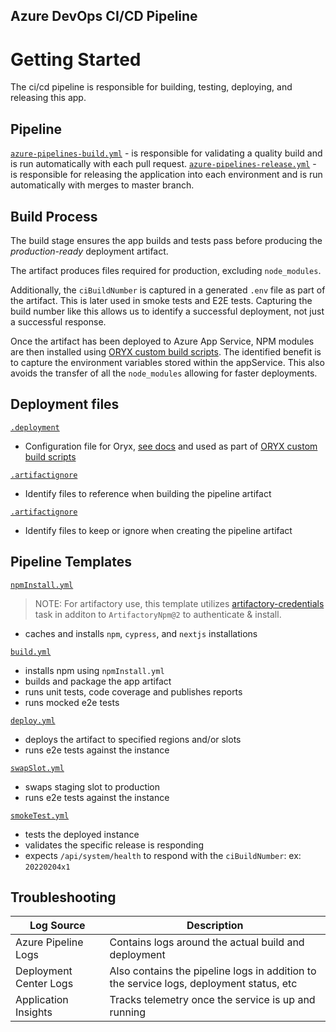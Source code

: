 ## Azure DevOps CI/CD Pipeline

# Getting Started

The ci/cd pipeline is responsible for building, testing, deploying, and releasing this app.

## Pipeline

[`azure-pipelines-build.yml`](/.pipelines/app/azure-pipeline-build.yml) - is responsible for validating a quality build and is run automatically with each pull request.
[`azure-pipelines-release.yml`](/.pipelines/app/azure-pipelines-release.yml) - is responsible for releasing the application into each environment and is run automatically with merges to master branch.

## Build Process

The build stage ensures the app builds and tests pass before producing the _production-ready_ deployment artifact.

The artifact produces files required for production, excluding `node_modules`.

Additionally, the `ciBuildNumber` is captured in a generated `.env` file as part of the artifact. This is later used in smoke tests and E2E tests. Capturing the build number like this allows us to identify a successful deployment, not just a successful response.

Once the artifact has been deployed to Azure App Service, NPM modules are then installed using [ORYX custom build scripts](https://docs.microsoft.com/en-us/azure/app-service/configure-language-nodejs?pivots=platform-linux#customize-build-automation). The identified benefit is to capture the environment variables stored within the appService. This also avoids the transfer of all the `node_modules` allowing for faster deployments.

## Deployment files

[`.deployment`](/.pipelines/app/.deployment)

- Configuration file for Oryx, [see docs](https://github.com/microsoft/Oryx/blob/main/doc/configuration.md) and used as part of [ORYX custom build scripts](https://docs.microsoft.com/en-us/azure/app-service/configure-language-nodejs?pivots=platform-linux#customize-build-automation)

[`.artifactignore`](/.pipelines/app/.artifactignore)

- Identify files to reference when building the pipeline artifact

[`.artifactignore`](/.pipelines/app/.artifactignore)

- Identify files to keep or ignore when creating the pipeline artifact

## Pipeline Templates

[`npmInstall.yml`](/.pipelines/app/templates/npmInstall.yml)

> NOTE: For artifactory use, this template utilizes [artifactory-credentials](https://github.carmax.com/CarMax/online-platform-azure-pipelines/blob/master/src/templates/artifactory-credentials.yml) task in additon to `ArtifactoryNpm@2` to authenticate & install.

- caches and installs `npm`, `cypress`, and `nextjs` installations

[`build.yml`](/.pipelines/app/templates/build.yml)

- installs npm using `npmInstall.yml`
- builds and package the app artifact
- runs unit tests, code coverage and publishes reports
- runs mocked e2e tests

[`deploy.yml`](/.pipelines/app/templates/deploy.yml)

- deploys the artifact to specified regions and/or slots
- runs e2e tests against the instance

[`swapSlot.yml`](/.pipelines/app/templates/swapSlot.yml)

- swaps staging slot to production
- runs e2e tests against the instance

[`smokeTest.yml`](/.pipelines/app/templates/smokeTest.yml)

- tests the deployed instance
- validates the specific release is responding
- expects `/api/system/health` to respond with the `ciBuildNumber`: ex: `20220204x1`

## Troubleshooting

| Log Source             | Description                                                                             |
| ---------------------- | --------------------------------------------------------------------------------------- |
| Azure Pipeline Logs    | Contains logs around the actual build and deployment                                    |
| Deployment Center Logs | Also contains the pipeline logs in addition to the service logs, deployment status, etc |
| Application Insights   | Tracks telemetry once the service is up and running                                     |
